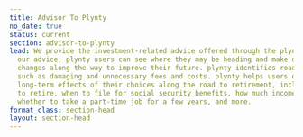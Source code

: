 ```yaml
---
title: Advisor To Plynty
no_date: true
status: current
section: advisor-to-plynty
lead: We provide the investment-related advice offered through the plynty app.  Using
  our advice, plynty users can see where they may be heading and make decisions and
  changes along the way to improve their future. plynty identifies roadblocks to success
  such as damaging and unnecessary fees and costs. plynty helps users quantify the
  long-term effects of their choices along the road to retirement, including when
  to retire, when to file for social security benefits, how much income to expect,
  whether to take a part-time job for a few years, and more.
format_class: section-head
layout: section-head
---
```


